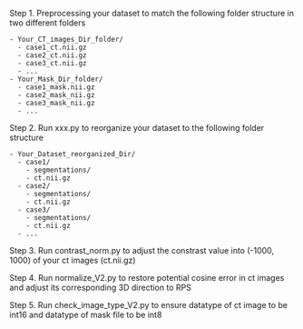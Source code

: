 Step 1. Preprocessing your dataset to match the following folder structure in two different folders
```
- Your_CT_images_Dir_folder/
  - case1_ct.nii.gz
  - case2_ct.nii.gz
  - case3_ct.nii.gz
  - ...
- Your_Mask_Dir_folder/
  - case1_mask.nii.gz
  - case2_mask_nii.gz
  - case3_mask_nii.gz
  - ...
```

Step 2. Run xxx.py to reorganize your dataset to the following folder structure
```
- Your_Dataset_reorganized_Dir/
  - case1/
    - segmentations/
    - ct.nii.gz
  - case2/
    - segmentations/
    - ct.nii.gz
  - case3/
    - segmentations/
    - ct.nii.gz
  - ...
```

Step 3. Run contrast_norm.py to adjust the constrast value into (-1000, 1000) of your ct images (ct.nii.gz)

Step 4. Run normalize_V2.py to restore potential cosine error in ct images and adjust its corresponding 3D direction to RPS

Step 5. Run check_image_type_V2.py to ensure datatype of ct image to be int16 and datatype of mask file to be int8
